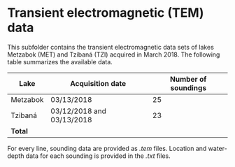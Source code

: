 # Transient electromagnetic (TEM) data

This subfolder contains the transient electromagnetic data sets of lakes Metzabok (MET) and Tzibaná (TZI) acquired in March 2018. The following table summarizes the available data.

| Lake | Acquisition date | Number of soundings |
| --- | --- | --- |
| Metzabok | 03/13/2018  | 25 |
| Tzibaná | 03/12/2018 and 03/13/2018 | 23 |
| **Total** | | | **62** |

For every line, sounding data are provided as *.tem* files. 
Location and water-depth data for each sounding is provided in the *.txt* files. 
